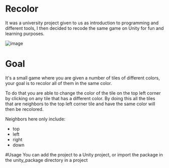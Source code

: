 # Recolor
It was a university project given to us as introduction to programming and different tools,
I then decided to recode the same game on Unity for fun and learning purposes.

![image](https://user-images.githubusercontent.com/57765813/118865193-01115e80-b8e1-11eb-89f8-dc55333597d5.png)


# Goal 
It's a small game where you are given a number of tiles of different colors,
your goal is to recolor all of them in the same color.

To do that you are able to change the color of the tile on the top left corner by clicking on any tile that has a different color.
By doing this all the tiles that are neighbors to the top left corner tile and have the same color  will then be recolored.

Neighbors here only include:
* top
* left
* right
* down

#Usage
You can add the project to a Unity project, 
or import the package in the unity_package directory in a project


